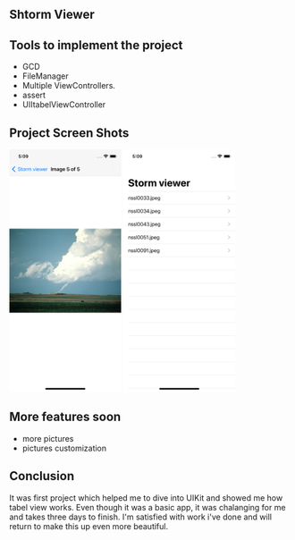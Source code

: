 ## Shtorm Viewer

## Tools to implement the project
- GCD
- FileManager
- Multiple ViewControllers.
- assert
- UIItabelViewController
 
 ## Project Screen Shots
<img src="Screen2.png" width="200"> <img src="Screen1.png" width="200">

## More features soon
- more pictures 
- pictures customization
  
## Conclusion 
It was first project which helped me to dive into UIKit and showed me how tabel view works. 
Even though it was a basic app, it was chalanging for me and takes three days to finish. 
I'm satisfied with work i've done and will return to make this up even more beautiful.


